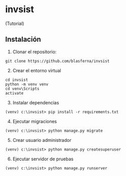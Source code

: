 # invsist
(Tutorial)

## Instalación

1. Clonar el repositorio: 

```
git clone https://github.com/blasferna/invsist
```

2. Crear el entorno virtual

```
cd invsist
python -m venv venv
cd venv\Scripts
activate
```

3. Instalar dependencias

```
(venv) c:\invsist> pip install -r requirements.txt
```

4. Ejecutar migraciones

```
(venv) c:\invsist> python manage.py migrate
```

5. Crear usuario administrador

```
(venv) c:\invsist> python manage.py createsuperuser
```

6. Ejecutar servidor de pruebas

```
(venv) c:\invsist> python manage.py runserver
```


